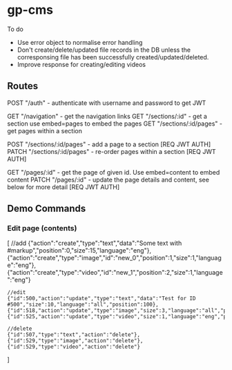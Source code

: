# gp-cms

To do

- Use error object to normalise error handling
- Don't create/delete/updated file records in the DB unless the corresponsing file has been successfully created/updated/deleted.
- Improve response for creating/editing videos


## Routes

POST 	"/auth"					-	authenticate with username and password to get JWT

GET		"/navigation"			-	get the navigation links
GET		"/sections/:id"			-	get a section use embed=pages to embed the pages
GET		"/sections/:id/pages"	-	get pages within a section

POST	"/sections/:id/pages"	-	add a page to a section 										[REQ JWT AUTH]
PATCH	"/sections/:id/pages"	-	re-order pages within a section 								[REQ JWT AUTH]

GET		"/pages/:id"			-	get the page of given id. Use embed=content to embed content
PATCH	"/pages/:id"			-	update the page details and content, see below for more detail 	[REQ JWT AUTH]


## Demo Commands

### Edit page (contents)

[
	//add
	{"action":"create","type":"text","data":"Some text with #markup","position":0,"size":15,"language":"eng"},
	{"action":"create","type":"image","id":"new_0","position":1,"size":1,"language":"eng"},
	{"action":"create","type":"video","id":"new_1","position":2,"size":1,"language":"eng"}

	//edit
	{"id":500,"action":"update","type":"text","data":"Test for ID #500","size":10,"language":"all","position":100},
	{"id":518,"action":"update","type":"image","size":3,"language":"all","position":118},
	{"id":525,"action":"update","type":"video","size":1,"language":"eng","position":1000}

	//delete
	{"id":507,"type":"text","action":"delete"},
	{"id":529,"type":"image","action":"delete"},
	{"id":529,"type":"video","action":"delete"}
]
